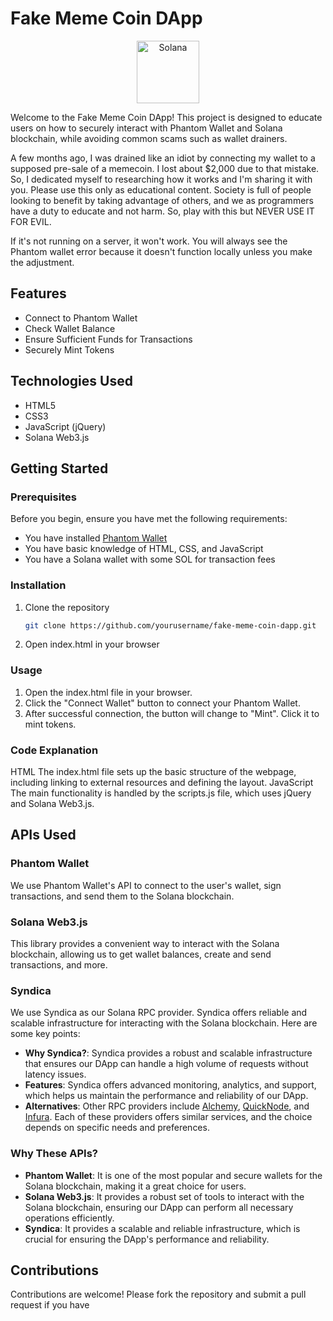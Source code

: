 # Fake Meme Coin DApp

<p align="center">
    <img src="https://upload.wikimedia.org/wikipedia/en/b/b9/Solana_logo.png" alt="Solana" height="100">
</p>


Welcome to the Fake Meme Coin DApp! This project is designed to educate users on how to securely interact with Phantom Wallet and Solana blockchain, while avoiding common scams such as wallet drainers.

A few months ago, I was drained like an idiot by connecting my wallet to a supposed pre-sale of a memecoin. I lost about $2,000 due to that mistake. So, I dedicated myself to researching how it works and I'm sharing it with you.
Please use this only as educational content. Society is full of people looking to benefit by taking advantage of others, and we as programmers have a duty to educate and not harm. So, play with this but NEVER USE IT FOR EVIL.

If it's not running on a server, it won't work. You will always see the Phantom wallet error because it doesn't function locally unless you make the adjustment.


## Features

- Connect to Phantom Wallet
- Check Wallet Balance
- Ensure Sufficient Funds for Transactions
- Securely Mint Tokens

## Technologies Used

- HTML5
- CSS3
- JavaScript (jQuery)
- Solana Web3.js

## Getting Started

### Prerequisites

Before you begin, ensure you have met the following requirements:

- You have installed [Phantom Wallet](https://phantom.app/)
- You have basic knowledge of HTML, CSS, and JavaScript
- You have a Solana wallet with some SOL for transaction fees

### Installation

1. Clone the repository
   ```bash
   git clone https://github.com/yourusername/fake-meme-coin-dapp.git
   ```
2. Open index.html in your browser

### Usage
1. Open the index.html file in your browser.
2. Click the "Connect Wallet" button to connect your Phantom Wallet.
3. After successful connection, the button will change to "Mint". Click it to mint tokens.

### Code Explanation
HTML
The index.html file sets up the basic structure of the webpage, including linking to external resources and defining the layout.
JavaScript
The main functionality is handled by the scripts.js file, which uses jQuery and Solana Web3.js.

## APIs Used

### Phantom Wallet
We use Phantom Wallet's API to connect to the user's wallet, sign transactions, and send them to the Solana blockchain.

### Solana Web3.js
This library provides a convenient way to interact with the Solana blockchain, allowing us to get wallet balances, create and send transactions, and more.

### Syndica
We use Syndica as our Solana RPC provider. Syndica offers reliable and scalable infrastructure for interacting with the Solana blockchain. Here are some key points:

- **Why Syndica?**: Syndica provides a robust and scalable infrastructure that ensures our DApp can handle a high volume of requests without latency issues.
- **Features**: Syndica offers advanced monitoring, analytics, and support, which helps us maintain the performance and reliability of our DApp.
- **Alternatives**: Other RPC providers include [Alchemy](https://www.alchemy.com/), [QuickNode](https://www.quicknode.com/), and [Infura](https://infura.io/). Each of these providers offers similar services, and the choice depends on specific needs and preferences.

### Why These APIs?

- **Phantom Wallet**: It is one of the most popular and secure wallets for the Solana blockchain, making it a great choice for users.
- **Solana Web3.js**: It provides a robust set of tools to interact with the Solana blockchain, ensuring our DApp can perform all necessary operations efficiently.
- **Syndica**: It provides a scalable and reliable infrastructure, which is crucial for ensuring the DApp's performance and reliability.

## Contributions
Contributions are welcome! Please fork the repository and submit a pull request if you have

